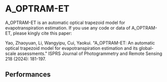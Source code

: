 # A_OPTRAM-ET

A_OPTRAM-ET is an automatic optical trapezoid model for evapotranspiration estimation. If you use any code or data of A_OPTRAM-ET, please kingly cite this paper:

Yao, Zhaoyuan, Li, Wangyipu, Cui, Yaokui. "A_OPTRAM-ET: An automatic optical trapezoid model for evapotranspiration estimation and its global-scale assessments." ISPRS Journal of Photogrammetry and Remote Sensing 218 (2024): 181-197.

## Performances

